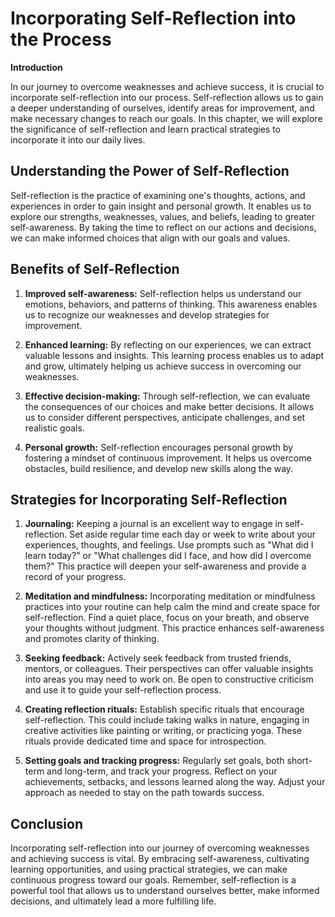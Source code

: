 Incorporating Self-Reflection into the Process
=========================================================

**Introduction**

In our journey to overcome weaknesses and achieve success, it is crucial to incorporate self-reflection into our process. Self-reflection allows us to gain a deeper understanding of ourselves, identify areas for improvement, and make necessary changes to reach our goals. In this chapter, we will explore the significance of self-reflection and learn practical strategies to incorporate it into our daily lives.

Understanding the Power of Self-Reflection
------------------------------------------

Self-reflection is the practice of examining one's thoughts, actions, and experiences in order to gain insight and personal growth. It enables us to explore our strengths, weaknesses, values, and beliefs, leading to greater self-awareness. By taking the time to reflect on our actions and decisions, we can make informed choices that align with our goals and values.

Benefits of Self-Reflection
---------------------------

1. **Improved self-awareness:** Self-reflection helps us understand our emotions, behaviors, and patterns of thinking. This awareness enables us to recognize our weaknesses and develop strategies for improvement.

2. **Enhanced learning:** By reflecting on our experiences, we can extract valuable lessons and insights. This learning process enables us to adapt and grow, ultimately helping us achieve success in overcoming our weaknesses.

3. **Effective decision-making:** Through self-reflection, we can evaluate the consequences of our choices and make better decisions. It allows us to consider different perspectives, anticipate challenges, and set realistic goals.

4. **Personal growth:** Self-reflection encourages personal growth by fostering a mindset of continuous improvement. It helps us overcome obstacles, build resilience, and develop new skills along the way.

Strategies for Incorporating Self-Reflection
--------------------------------------------

1. **Journaling:** Keeping a journal is an excellent way to engage in self-reflection. Set aside regular time each day or week to write about your experiences, thoughts, and feelings. Use prompts such as "What did I learn today?" or "What challenges did I face, and how did I overcome them?" This practice will deepen your self-awareness and provide a record of your progress.

2. **Meditation and mindfulness:** Incorporating meditation or mindfulness practices into your routine can help calm the mind and create space for self-reflection. Find a quiet place, focus on your breath, and observe your thoughts without judgment. This practice enhances self-awareness and promotes clarity of thinking.

3. **Seeking feedback:** Actively seek feedback from trusted friends, mentors, or colleagues. Their perspectives can offer valuable insights into areas you may need to work on. Be open to constructive criticism and use it to guide your self-reflection process.

4. **Creating reflection rituals:** Establish specific rituals that encourage self-reflection. This could include taking walks in nature, engaging in creative activities like painting or writing, or practicing yoga. These rituals provide dedicated time and space for introspection.

5. **Setting goals and tracking progress:** Regularly set goals, both short-term and long-term, and track your progress. Reflect on your achievements, setbacks, and lessons learned along the way. Adjust your approach as needed to stay on the path towards success.

Conclusion
----------

Incorporating self-reflection into our journey of overcoming weaknesses and achieving success is vital. By embracing self-awareness, cultivating learning opportunities, and using practical strategies, we can make continuous progress toward our goals. Remember, self-reflection is a powerful tool that allows us to understand ourselves better, make informed decisions, and ultimately lead a more fulfilling life.
